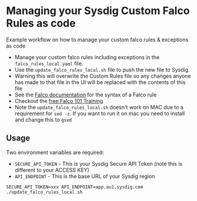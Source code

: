 # Managing your Sysdig Custom Falco Rules as code
Example workflow on how to manage your custom falco rules &amp; exceptions as code

- Manage your custom falco rules including exceptions in the `falco_rules_local.yaml` file. 
- Use the `update_falco_rules_local.sh` file to push the new file to Sysdig. 
- Warning this will overwrite the Custom Rules file so any changes anyone has made to that file in the UI will be replaced with the contents of this file
- See the [Falco documentation](https://falco.org/docs/rules/) for the syntax of a Falco rule
- Checkout the [free Falco 101 Training](https://falco.org/training/)
- Note the `update_falco_rules_local.sh` doesn't work on MAC due to a requirement for `sed -z`. If you want to run it on mac you need to install and change this to `gsed`

## Usage
Two environment variables are required:
- `SECURE_API_TOKEN` - This is your Sysdig Secure API Token (note this is different to your ACCESS KEY)
- `API_ENDPOINT` - This is the base URL of your Sysdig region

`SECURE_API_TOKEN=xxx API_ENDPOINT=app.au1.sysdig.com ./update_falco_rules_local.sh`
